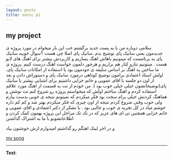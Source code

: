 ```yaml
---
layout: posts
title: sonic pi
---
```


## my project
سلامی دوباره من با یه پست جدید برگشتم خب این بار میخوام در مورد پروژه ی جدیدمون یعنی سانیک پای توضیح بدم .سانیک پای اصلا چی هست ؟سوال خوبیه سانیک پای یه برنامست که میتونیم باهاش اهنگ بسازیم و کاربردش بیشتر برای اهنگ های لایو هست . میتونیم نتارو کنار هم بزاریم و هرجور دلمون خواست اهنگ درست کنیم .پروژه ی ما ساختن یه اهنگ بر اساس سلیقه ی خودمون بود با استفاده از امکانات سانیک پای. اولش استاد اعتمادی برامون توضیح کوتاهی درمورد سانیک پای و دستوراش دادن و بعد از اون دو جلسه با اقای عمویی و خانم خزایی داشتیم برای اشنایی بیشتر با سانیک پای(توضیحاتشون خیلی خیلی خوب بود ). من خودم از نت یه قسمت از اهنگ مورد علاقم استفاده کردم و اهنگ ساختم  اولش که میخواستم پروژه رو شروع کنم نت نوشتن و هماهنگ کردنش خیلی برام سخت بود  فکر میکردم که نمیتونم نتیجه ی خوبی بدست بیارم ولی خوب وقتی شروع کردم نتیجه از اون چیزی که فکر میکردم بهتر شد و کم کم داره خوشم میاد 
در کل تجربه ی خوب و جالبی بود . 
با تشکر از دکتر اعتمادی و اقای عمویی و خانم خزایی همچنین تی ای های عزیز که در تک تک مراحل این پروژه بهمون کمک کردن و اطلاعاتشونو با ما به اشتراک گذاشتن 

و در اخر لینک اهنگم رو گذاشتم امیدوارم ازش خوشتون بیاد




[my song](https://soundcloud.com/user-637058122/my-song)




---
**Test**:
